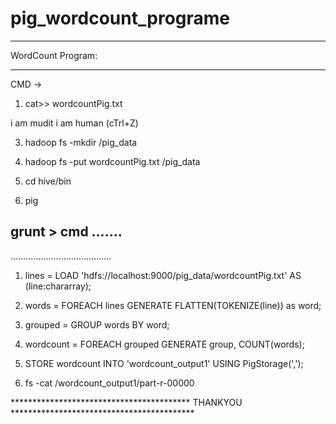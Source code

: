 # pig_wordcount_programe
*********************************
WordCount Program:
*********************************

CMD ->
1. cat>> wordcountPig.txt

i am mudit
i am human
(cTrl+Z)


3. hadoop fs -mkdir /pig_data
4. hadoop fs -put wordcountPig.txt /pig_data

5. cd hive/bin
6. pig

## grunt > cmd .......
........................................

1. lines = LOAD 'hdfs://localhost:9000/pig_data/wordcountPig.txt' AS (line:chararray);


2. words = FOREACH lines GENERATE FLATTEN(TOKENIZE(line)) as word;
3. grouped = GROUP words BY word;
4. wordcount = FOREACH grouped GENERATE group, COUNT(words);
5. STORE wordcount INTO 'wordcount_output1' USING PigStorage(',');
6. fs -cat /wordcount_output1/part-r-00000


***************************************** THANKYOU ******************************************
